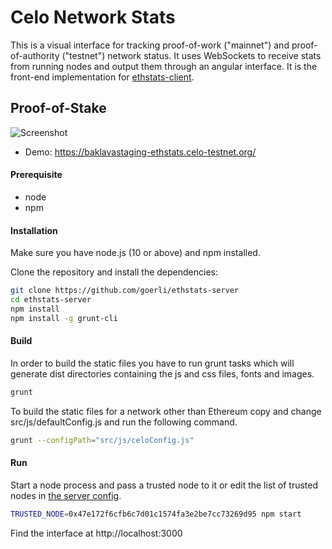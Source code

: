 Celo Network Stats
===============================================

This is a visual interface for tracking proof-of-work ("mainnet") and proof-of-authority ("testnet") network status. It uses WebSockets to receive stats from running nodes and output them through an angular interface. It is the front-end implementation for [ethstats-client](https://github.com/goerli/ethstats-client).

## Proof-of-Stake
![Screenshot](https://user-images.githubusercontent.com/6178597/69904869-cba34900-13ac-11ea-9136-13fc51cf246e.gif "Screenshot POS")

* Demo: https://baklavastaging-ethstats.celo-testnet.org/

#### Prerequisite
* node
* npm

#### Installation
Make sure you have node.js (10 or above) and npm installed.

Clone the repository and install the dependencies:

```bash
git clone https://github.com/goerli/ethstats-server
cd ethstats-server
npm install
npm install -g grunt-cli
```

#### Build
In order to build the static files you have to run grunt tasks which will generate dist directories containing the js and css files, fonts and images.

```bash
grunt
```

To build the static files for a network other than Ethereum copy and change src/js/defaultConfig.js and run the following command.

```bash
grunt --configPath="src/js/celoConfig.js"
```

#### Run
Start a node process and pass a trusted node to it or edit the list of trusted nodes in [the server config](/lib/utils/config.js).

```bash
TRUSTED_NODE=0x47e172f6cfb6c7d01c1574fa3e2be7cc73269d95 npm start
```
Find the interface at http://localhost:3000
